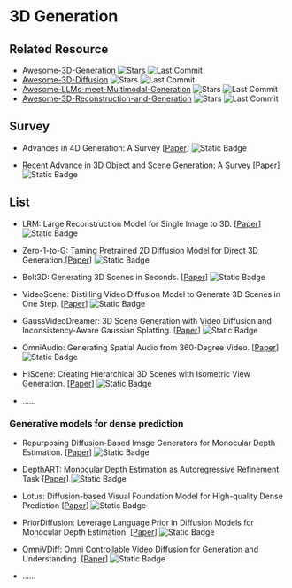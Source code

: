 # 3D Generation

## Related Resource
- [Awesome-3D-Generation](https://github.com/justimyhxu/awesome-3D-generation) ![Stars](https://img.shields.io/github/stars/justimyhxu/awesome-3D-generation?style=social) ![Last Commit](https://img.shields.io/github/last-commit/justimyhxu/awesome-3D-generation)
- [Awesome-3D-Diffusion](https://github.com/cwchenwang/awesome-3d-diffusion) ![Stars](https://img.shields.io/github/stars/cwchenwang/awesome-3d-diffusion?style=social) ![Last Commit](https://img.shields.io/github/last-commit/cwchenwang/awesome-3d-diffusion)
- [Awesome-LLMs-meet-Multimodal-Generation](https://github.com/YingqingHe/Awesome-LLMs-meet-Multimodal-Generation) ![Stars](https://img.shields.io/github/stars/YingqingHe/Awesome-LLMs-meet-Multimodal-Generation?style=social) ![Last Commit](https://img.shields.io/github/last-commit/YingqingHe/Awesome-LLMs-meet-Multimodal-Generation)
- [Awesome-3D-Reconstruction-and-Generation](https://github.com/PolySummit/Awesome-3D-Reconstruction-and-Generation) ![Stars](https://img.shields.io/github/stars/PolySummit/Awesome-3D-Reconstruction-and-Generation?style=social) ![Last Commit](https://img.shields.io/github/last-commit/PolySummit/Awesome-3D-Reconstruction-and-Generation)


## Survey

- Advances in 4D Generation: A Survey [[Paper](https://arxiv.org/abs/2503.14501)] ![Static Badge](https://img.shields.io/badge/arXiv-%202503-red)

- Recent Advance in 3D Object and Scene Generation: A Survey [[Paper](https://arxiv.org/abs/2504.11734)] ![Static Badge](https://img.shields.io/badge/arXiv-%202504-red)


## List
- LRM: Large Reconstruction Model for Single Image to 3D. [[Paper](https://arxiv.org/abs/2311.04400)] ![Static Badge](https://img.shields.io/badge/ICLR-%202024-blue)

- Zero-1-to-G: Taming Pretrained 2D Diffusion Model for Direct 3D Generation.[[Paper](https://arxiv.org/abs/2501.05427)] ![Static Badge](https://img.shields.io/badge/arXiv-%202501-red)

- Bolt3D: Generating 3D Scenes in Seconds. [[Paper](https://arxiv.org/abs/2503.14445)] ![Static Badge](https://img.shields.io/badge/arXiv-%202503-red)

- VideoScene: Distilling Video Diffusion Model to Generate 3D Scenes in One Step. [[Paper](https://arxiv.org/abs/2504.01956)] ![Static Badge](https://img.shields.io/badge/arXiv-%202504-red)

- GaussVideoDreamer: 3D Scene Generation with Video Diffusion and Inconsistency-Aware Gaussian Splatting. [[Paper](https://arxiv.org/abs/2504.10001)] ![Static Badge](https://img.shields.io/badge/arXiv-%202504-red)

- OmniAudio: Generating Spatial Audio from 360-Degree Video. [[Paper](https://arxiv.org/abs/2504.14906)] ![Static Badge](https://img.shields.io/badge/arXiv-%202504-red)

- HiScene: Creating Hierarchical 3D Scenes with Isometric View Generation. [[Paper](https://arxiv.org/abs/2504.13072)] ![Static Badge](https://img.shields.io/badge/arXiv-%202504-red)

- ......

### Generative models for dense prediction

- Repurposing Diffusion-Based Image Generators for Monocular Depth Estimation. [[Paper](https://doi.org/10.48550/arXiv.2312.02145)] ![Static Badge](https://img.shields.io/badge/CVPR-%202024-blue)

- DepthART: Monocular Depth Estimation as Autoregressive Refinement Task [[Paper](https://arxiv.org/abs/2409.15010)] ![Static Badge](https://img.shields.io/badge/arXiv-%202409-red)

- Lotus: Diffusion-based Visual Foundation Model for High-quality Dense Prediction [[Paper](https://arxiv.org/abs/2409.18124)] ![Static Badge](https://img.shields.io/badge/ICLR-%202025-blue)

- PriorDiffusion: Leverage Language Prior in Diffusion Models for Monocular Depth Estimation. [[Paper](https://arxiv.org/abs/2411.16750)] ![Static Badge](https://img.shields.io/badge/arXiv-%202411-red)

- OmniVDiff: Omni Controllable Video Diffusion for Generation and Understanding. [[Paper](https://arxiv.org/abs/2504.10825)] ![Static Badge](https://img.shields.io/badge/arXiv-%202504-red)

- ......
